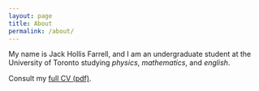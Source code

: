 ```yaml
---
layout: page
title: About
permalink: /about/
---
```

My name is Jack Hollis Farrell, and I am an undergraduate student at the University of Toronto studying *physics*, *mathematics*, and *english*.

Consult my [full CV (pdf)](/assets/CV.pdf).
